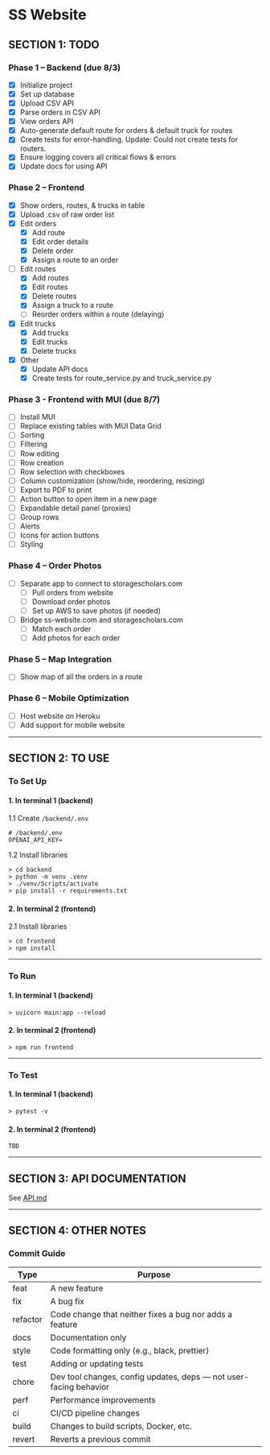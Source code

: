 # SS Website

## SECTION 1: TODO

### Phase 1 – Backend (due 8/3)
- [x] Initialize project
- [x] Set up database
- [x] Upload CSV API
- [x] Parse orders in CSV API
- [x] View orders API
- [x] Auto-generate default route for orders & default truck for routes
- [x] Create tests for error-handling. Update: Could not create tests for routers.
- [x] Ensure logging covers all critical flows & errors
- [x] Update docs for using API

### Phase 2 – Frontend
- [x] Show orders, routes, & trucks in table
- [x] Upload .csv of raw order list
- [x] Edit orders
  - [x] Add route
  - [x] Edit order details
  - [x] Delete order
  - [x] Assign a route to an order
- [ ] Edit routes
  - [x] Add routes
  - [x] Edit routes
  - [x] Delete routes
  - [x] Assign a truck to a route
  - [ ] Reorder orders within a route (delaying)
- [x] Edit trucks
  - [x] Add trucks
  - [x] Edit trucks
  - [x] Delete trucks
- [x] Other
  - [x] Update API docs
  - [x] Create tests for route_service.py and truck_service.py

### Phase 3 - Frontend with MUI (due 8/7)
- [ ] Install MUI
- [ ] Replace existing tables with MUI Data Grid
- [ ] Sorting
- [ ] Filtering
- [ ] Row editing
- [ ] Row creation
- [ ] Row selection with checkboxes
- [ ] Column customization (show/hide, reordering, resizing)
- [ ] Export to PDF to print
- [ ] Action button to open item in a new page
- [ ] Expandable detail panel (proxies)
- [ ] Group rows
- [ ] Alerts
- [ ] Icons for action buttons
- [ ] Styling

### Phase 4 – Order Photos
- [ ] Separate app to connect to storagescholars.com
  - [ ] Pull orders from website
  - [ ] Download order photos
  - [ ] Set up AWS to save photos (if needed)
- [ ] Bridge ss-website.com and storagescholars.com
  - [ ] Match each order
  - [ ] Add photos for each order

### Phase 5 – Map Integration
- [ ] Show map of all the orders in a route

### Phase 6 – Mobile Optimization
- [ ] Host website on Heroku
- [ ] Add support for mobile website

---

## SECTION 2: TO USE

### To Set Up

#### 1. In terminal 1 (backend)
1.1 Create `/backend/.env`
```
# /backend/.env
OPENAI_API_KEY=
```

1.2 Install libraries
```
> cd backend
> python -m venv .venv
> ./venv/Scripts/activate
> pip install -r requirements.txt
```

#### 2. In terminal 2 (frontend)
2.1 Install libraries
```
> cd frontend
> npm install
```

---

### To Run

#### 1. In terminal 1 (backend)
```
> uvicorn main:app --reload
```

#### 2. In terminal 2 (frontend)
```
> npm run frontend
```

---

### To Test

#### 1. In terminal 1 (backend)
```
> pytest -v
```

#### 2. In terminal 2 (frontend)
```
TBD
```

---

## SECTION 3: API DOCUMENTATION

See [API.md](API.md)

---

## SECTION 4: OTHER NOTES

### Commit Guide
| Type | Purpose |
| ----- | ----- |
| feat | A new feature |
| fix | A bug fix |
| refactor | Code change that neither fixes a bug nor adds a feature |
| docs | Documentation only |
| style | Code formatting only (e.g., black, prettier) |
| test | Adding or updating tests |
| chore | Dev tool changes, config updates, deps — not user-facing behavior |
| perf | Performance improvements |
| ci | CI/CD pipeline changes |
| build | Changes to build scripts, Docker, etc. |
| revert | Reverts a previous commit |
